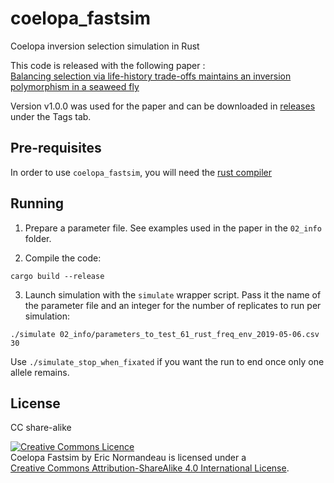 # coelopa_fastsim

Coelopa inversion selection simulation in Rust

This code is released with the following paper :  
[Balancing selection via life-history trade-offs maintains an inversion polymorphism in a seaweed fly](https://www.biorxiv.org/content/10.1101/648584v1)

Version v1.0.0 was used for the paper and can be downloaded in [releases](https://github.com/enormandeau/coelopa_fastsim/releases) under the Tags tab.

## Pre-requisites

In order to use `coelopa_fastsim`, you will need the [rust compiler](https://www.rust-lang.org/learn/get-started)

## Running

1. Prepare a parameter file. See examples used in the paper in the `02_info` folder.

2. Compile the code:
```
cargo build --release
```

3. Launch simulation with the `simulate` wrapper script. Pass it the name of the parameter file and an integer for the number of replicates to run per simulation:
```
./simulate 02_info/parameters_to_test_61_rust_freq_env_2019-05-06.csv 30
```

Use `./simulate_stop_when_fixated` if you want the run to end once only one allele remains.

## License

CC share-alike

<a rel="license" href="http://creativecommons.org/licenses/by-sa/4.0/"><img alt="Creative Commons Licence" style="border-width:0" src="https://i.creativecommons.org/l/by-sa/4.0/88x31.png" /></a><br /><span xmlns:dct="http://purl.org/dc/terms/" property="dct:title">Coelopa Fastsim</span> by <span xmlns:cc="http://creativecommons.org/ns#" property="cc:attributionName">Eric Normandeau</span> is licensed under a  
<a rel="license" href="http://creativecommons.org/licenses/by-sa/4.0/">Creative Commons Attribution-ShareAlike 4.0 International License</a>.
